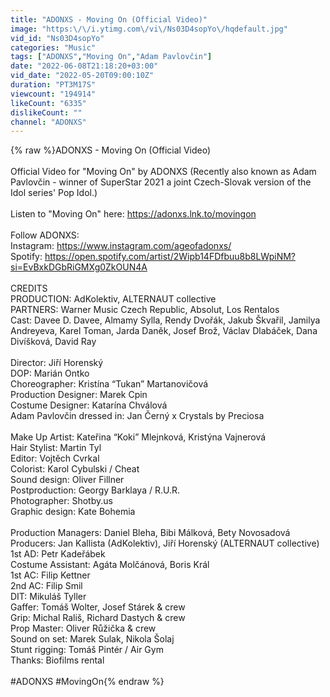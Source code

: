 ```yaml
---
title: "ADONXS - Moving On (Official Video)"
image: "https:\/\/i.ytimg.com\/vi\/Ns03D4sopYo\/hqdefault.jpg"
vid_id: "Ns03D4sopYo"
categories: "Music"
tags: ["ADONXS","Moving On","Adam Pavlovčin"]
date: "2022-06-08T21:18:20+03:00"
vid_date: "2022-05-20T09:00:10Z"
duration: "PT3M17S"
viewcount: "194914"
likeCount: "6335"
dislikeCount: ""
channel: "ADONXS"
---
```

{% raw %}ADONXS - Moving On (Official Video)<br /><br />Official Video for &quot;Moving On&quot; by ADONXS (Recently also known as Adam Pavlovčin - winner of SuperStar 2021 a joint Czech-Slovak version of the Idol series' Pop Idol.)<br /><br />Listen to &quot;Moving On&quot; here: <a rel="nofollow" target="blank" href="https://adonxs.lnk.to/movingon">https://adonxs.lnk.to/movingon</a><br /><br />Follow ADONXS:<br />Instagram: <a rel="nofollow" target="blank" href="https://www.instagram.com/ageofadonxs/">https://www.instagram.com/ageofadonxs/</a><br />Spotify: <a rel="nofollow" target="blank" href="https://open.spotify.com/artist/2Wipb14FDfbuu8b8LWpiNM?si=EvBxkDGbRiGMXg0ZkOUN4A">https://open.spotify.com/artist/2Wipb14FDfbuu8b8LWpiNM?si=EvBxkDGbRiGMXg0ZkOUN4A</a><br /><br />CREDITS<br />PRODUCTION: AdKolektiv, ALTERNAUT collective<br />PARTNERS: Warner Music Czech Republic, Absolut, Los Rentalos<br />Cast: Davee D. Davee, Almamy Sylla, Rendy Dvořák, Jakub Škvařil, Jamilya Andreyeva, Karel Toman, Jarda Daněk, Josef Brož, Václav Dlabáček, Dana Divíšková, David Ray<br /><br />Director: Jiří Horenský<br />DOP: Marián Ontko<br />Choreographer: Kristína “Tukan” Martanovičová <br />Production Designer: Marek Cpin <br />Costume Designer: Katarína Chválová<br />Adam Pavlovčin dressed in: Jan Černý x Crystals by Preciosa<br /><br />Make Up Artist: Kateřina “Koki” Mlejnková, Kristýna Vajnerová <br />Hair Stylist: Martin Tyl<br />Editor: Vojtěch Cvrkal <br />Colorist: Karol Cybulski / Cheat<br />Sound design: Oliver Fillner <br />Postproduction: Georgy Barklaya / R.U.R.<br />Photographer: Shotby.us  <br />Graphic design: Kate Bohemia <br /><br />Production Managers: Daniel Bleha, Bibi Málková, Bety Novosadová <br />Producers: Jan Kallista (AdKolektiv), Jiří Horenský (ALTERNAUT collective) <br />1st AD: Petr Kadeřábek<br />Costume Assistant: Agáta Molčánová, Boris Král<br />1st AC: Filip Kettner <br />2nd AC: Filip Smil <br />DIT: Mikuláš Tyller<br />Gaffer: Tomáš Wolter, Josef Stárek &amp; crew <br />Grip: Michal Rališ, Richard Dastych &amp; crew <br />Prop Master: Oliver Růžička &amp; crew <br />Sound on set: Marek Sulak, Nikola Šolaj <br />Stunt rigging: Tomáš Pintér / Air Gym <br />Thanks: Biofilms rental<br /><br />#ADONXS #MovingOn{% endraw %}

